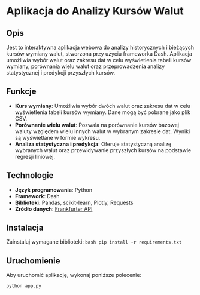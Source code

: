 # Aplikacja do Analizy Kursów Walut

## Opis
Jest to interaktywna aplikacja webowa do analizy historycznych i bieżących kursów wymiany walut, stworzona przy użyciu frameworka Dash. Aplikacja umożliwia wybór walut oraz zakresu dat w celu wyświetlenia tabeli kursów wymiany, porównania wielu walut oraz przeprowadzenia analizy statystycznej i predykcji przyszłych kursów.

## Funkcje
- **Kurs wymiany**: Umożliwia wybór dwóch walut oraz zakresu dat w celu wyświetlenia tabeli kursów wymiany. Dane mogą być pobrane jako plik CSV.
- **Porównanie wielu walut**: Pozwala na porównanie kursów bazowej waluty względem wielu innych walut w wybranym zakresie dat. Wyniki są wyświetlane w formie wykresu.
- **Analiza statystyczna i predykcja**: Oferuje statystyczną analizę wybranych walut oraz przewidywanie przyszłych kursów na podstawie regresji liniowej.

## Technologie
- **Język programowania**: Python
- **Framework**: Dash
- **Biblioteki**: Pandas, scikit-learn, Plotly, Requests
- **Źródło danych**: [Frankfurter API](https://api.frankfurter.app)

## Instalacja
Zainstaluj wymagane biblioteki:
    ```bash
    pip install -r requirements.txt
    ```

## Uruchomienie
Aby uruchomić aplikację, wykonaj poniższe polecenie:
```bash
python app.py
